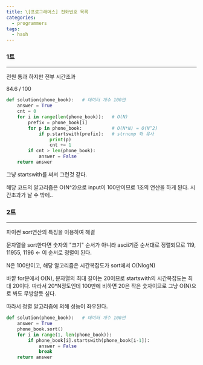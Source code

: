 ```yaml
---
title: \[프로그래머스] 전화번호 목록
categories: 
  - programmers
tags: 
  - hash
---
```


### 1트

---

전원 통과 하지만 전부 시간초과

84.6 / 100 

```python
def solution(phone_book):   # 데이터 개수 100만
    answer = True
    cnt = 0
    for i in range(len(phone_book)):   # O(N)
        prefix = phone_book[i]
        for p in phone_book:           # O(N*N) = O(N^2) 
            if p.startswith(prefix):   # strncmp 와 유사
                print(p)
                cnt += 1
        if cnt > len(phone_book):
            answer = False
    return answer
```

그냥 startswith를 써서 그런것 같다.

해당 코드의 알고리즘은 O(N^2)으로 input이 100만이므로 1조의 연산을 하게 된다. 시간초과가 날 수 밖에..

### 2트

---

파이썬 sort연산의 특징을 이용하여 해결

문자열을 sort한다면 숫자의 "크기" 순서가 아니라 ascii기준 순서대로 정렬되므로
119, 11955, 1196  ← 이 순서로 정렬이 된다.

N은 100만이고, 해당 알고리즘은 시간복잡도가 sort에서 O(NlogN)

바깥 for문에서 O(N), 문자열의 최대 길이는 20이므로 startswith의 시간복잡도는 최대 20이다. 따라서 20*N정도인데 100만에 비하면 20은 작은 숫자이므로 그냥 O(N)으로 봐도 무방할듯 싶다.

따라서 정렬 알고리즘에 의해 성능이 좌우된다.

```python
def solution(phone_book):   # 데이터 개수 100만
    answer = True
    phone_book.sort()
    for i in range(1, len(phone_book)):
        if phone_book[i].startswith(phone_book[i-1]):
            answer = False
            break
    return answer
```